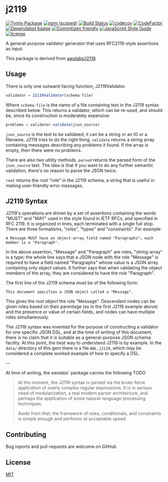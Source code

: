 # j2119
[![Tymly Package](https://img.shields.io/badge/tymly-package-blue.svg)](https://tymly.io/) [![npm (scoped)](https://img.shields.io/npm/v/@wmfs/j2112.svg)](https://www.npmjs.com/package/@wmfs/j2112) [![Build Status](https://travis-ci.org/wmfs/j2112.svg?branch=master)](https://travis-ci.org/wmfs/j2112) [![codecov](https://codecov.io/gh/wmfs/j2112/branch/master/graph/badge.svg)](https://codecov.io/gh/wmfs/j2112) [![CodeFactor](https://www.codefactor.io/repository/github/wmfs/j2112/badge)](https://www.codefactor.io/repository/github/wmfs/j2112) [![Dependabot badge](https://img.shields.io/badge/Dependabot-active-brightgreen.svg)](https://dependabot.com/) [![Commitizen friendly](https://img.shields.io/badge/commitizen-friendly-brightgreen.svg)](http://commitizen.github.io/cz-cli/)
[![JavaScript Style Guide](https://img.shields.io/badge/code_style-standard-brightgreen.svg)](https://standardjs.com) [![license](https://img.shields.io/github/license/mashape/apistatus.svg)](https://github.com/wmfs/tymly/blob/master/packages/j2112/LICENSE)

A general-purpose validator generator that uses RFC2119-style assertions as input.

This package is derived from [awslabs/j2119](https://github.com/awslabs/j2119).

## Usage

There is only one outward-facing function, J2119Validator.

```javascript
validator = J2119Validator(schema-file)
```

Where ```schema-file``` is the name of a file containing text in the J2119 
syntax described below. This returns a validator, which can be re-used,
and should be, since its construction is moderately expensive:

```javascript
problems = validator.validate(json_source)
```

```json_source``` is the text to be validated; it can be a string or an IO or
a filename, J2119 tries to do the right thing. ```validate``` returns a string
array containing messages describing any problems it found. If the array is
empty, then there were no problems.

There are also two utility methods. ```parsed``` returns the parsed form of
the ```json_source``` text.  The idea is that if you want to do any further
semantic validation, there's no reason to parse the JSON twice.

```root``` returns the root "role" in the J2119 schema, a string that is
useful in making user-friendly error messages.

## J2119 Syntax

J2119's operations are driven by a set of assertions containing the words
"MUST" and "MAY" used in the style found in IETF RFCs, and specified in
RFC 2119.  It is organized in lines, each terminated with a single full stop.
There are three formalisms, "roles", "types" and "constraints". For example:

```
A Message MUST have an object-array field named "Paragraphs"; each member is a "Paragraph".
```

In the above assertion, "Message" and "Paragraph" are roles, "string-array" is a
type; the whole line says that a JSON node with the role "Message" is required
to have a field named "Paragraphs" whose value is a JSON array containing only
object values.   It further says that when validating the object members of
the array, they are considered to have the role "Paragraph".

The first line of the J2119 schema must be of the following form:

```
This document specifies a JSON object called a "Message".
```

This gives the root object the role "Message". Descendant nodes can be given
roles based on their parentage (as in the first J2119 example above) and the
presence or value of certain fields, and nodes can have multiple roles
simultaneously.

The J2119 syntax was invented for the purpose of constructing a validator for
one specific JSON DSL, and at the time of writing of this document, there is
no claim that it is suitable as a general-purpose JSON schema facility.  At
this point, the best way to understand J2119 is by example.  In the
```data/``` directory of this gem there is a file ```AWL.j2119```, which
may be considered a complete worked example of how to specify a DSL.

-- 

At time of writing, the awslabs' package carries the following TODO

> At the moment, the J2119 syntax is parsed via the brute-force application of
overly complex regular expressions.  It is in serious need of modularization,
a real modern parser architecture, and perhaps the application of some
natural-language processing techniques.
>
> Aside from that, the framework of roles,
conditionals, and constraints is simple enough and performs at acceptable
speed.

## Contributing

Bug reports and pull requests are welcome on GitHub 

## <a name="license"></a>License
[MIT](https://github.com/wmfs/j2112/blob/master/LICENSE)

